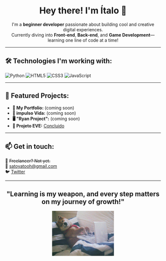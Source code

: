 <h1 align="center">Hey there! I'm Ítalo 👋</h1>

<p align="center">
  I'm a <strong>beginner developer</strong> passionate about building cool and creative digital experiences.<br>
  Currently diving into <strong>Front-end</strong>, <strong>Back-end</strong>, and <strong>Game Development</strong>—learning one line of code at a time!
</p>

---

<h2>🛠️ Technologies I'm working with:</h2>
<p>
  <img src="https://img.shields.io/badge/Python-3776AB?style=for-the-badge&logo=python&logoColor=white" alt="Python">
  <img src="https://img.shields.io/badge/HTML5-E34F26?style=for-the-badge&logo=html5&logoColor=white" alt="HTML5">
  <img src="https://img.shields.io/badge/CSS3-1572B6?style=for-the-badge&logo=css3&logoColor=white" alt="CSS3">
  <img src="https://img.shields.io/badge/JavaScript-F7DF1E?style=for-the-badge&logo=javascript&logoColor=black" alt="JavaScript">
</p>

---

<h2>🌟 Featured Projects:</h2>
<ul>
  <li><strong>🚀 My Portfolio:</strong> (coming soon)</li>
   <li><strong>🦋 impulso Vida:</strong> (coming soon)</li>
    <li><strong>🖥️ "Ryan Project":</strong> (coming soon)</li>
 <li><strong>📖 Projeto EVE:</strong> <a href="https://projeto-eve.vercel.app" target="_blank">Concluido</a></li>
</ul>

---

<h2>📫 Get in touch:</h2>
<p>
  💼 <s>Freelancer? Not yet.</s><br>
  📧 <a href="mailto:satoyatooh@gmail.com">satoyatooh@gmail.com</a><br>
  🐦 <a href="https://x.com/bosto_com" target="_blank">Twitter</a>
</p>

---

<h2 align="center">"Learning is my weapon, and every step matters on my journey of growth!"</h2>

<p align="center">
  <img src="eucoding.webp" alt="coding gif" width="200">
</p>
